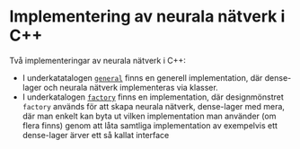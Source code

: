 # Implementering av neurala nätverk i C++

Två implementeringar av neurala nätverk i C++:
* I underkatatalogen [`general`](./general/) finns en generell implementation, där dense-lager och neurala nätverk implementeras
via klasser. 
* I underkatalogen [`factory`](./factory/) finns en implementation, där designmönstret `factory` används för att skapa neurala nätverk,
dense-lager med mera, där man enkelt kan byta ut vilken implementation man använder (om flera finns) genom att låta samtliga implementation
av exempelvis ett dense-lager ärver ett så kallat interface 